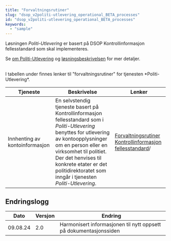 ```yaml
---
title: "Forvaltningsrutiner"
slug: "dsop_v2politi-utlevering_operational_BETA_processes"
id: "dsop_v2politi-utlevering_operational_BETA_processes"
keywords:
  - "sample"
---
```


Løsningen *Politi-Utlevering* er basert på DSOP Kontrollinformasjon fellesstandard som skal implementeres.

Se [om Politi-Utlevering](/dsop_v2politi-utlevering_about) og
[løsningsbeskrivelsen](/dsop_v2politi-utlevering_løsningsbeskrivelse) for mer detaljer.

<br >
I tabellen under finnes lenker til "forvaltningsrutiner" for tjenesten *Politi-Utlevering*.

| Tjeneste                       | Beskrivelse                                                                                                                                                                                                                                                                                                                                                                                                  | Lenker                                                                                                                                                     |
|--------------------------------|--------------------------------------------------------------------------------------------------------------------------------------------------------------------------------------------------------------------------------------------------------------------------------------------------------------------------------------------------------------------------------------------------------------|------------------------------------------------------------------------------------------------------------------------------------------------------------|
| Innhenting av kontoinformasjon | En selvstendig tjeneste basert på Kontrollinformasjon fellesstandard som i *Politi-Utlevering* benyttes for utlevering av kontoopplysninger om en person eller en virksomhet til politiet. <br >Der det henvises til konkrete etater er det politidirektoratet som inngår i tjenesten *Politi-Utlevering*. | [Forvaltningsrutiner Kontrollinformasjon fellesstandard](/dsop_v2fellesstandard_operational_processes)/ |


## Endringslogg

| Dato     | Versjon | Endring                                                           |
|----------|---------|-------------------------------------------------------------------|
| 09.08.24 | 2.0     | Harmonisert informasjonen til nytt oppsett på dokumentasjonssiden |
